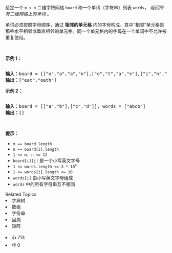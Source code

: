 <p>给定一个&nbsp;<code>m x n</code> 二维字符网格&nbsp;<code>board</code><strong>&nbsp;</strong>和一个单词（字符串）列表 <code>words</code>，&nbsp;<em>返回所有二维网格上的单词</em>&nbsp;。</p>

<p>单词必须按照字母顺序，通过 <strong>相邻的单元格</strong> 内的字母构成，其中“相邻”单元格是那些水平相邻或垂直相邻的单元格。同一个单元格内的字母在一个单词中不允许被重复使用。</p>

<p>&nbsp;</p>

<p><strong>示例 1：</strong></p> 
<img alt="" src="https://assets.leetcode.com/uploads/2020/11/07/search1.jpg" /> 
<pre>
<strong>输入：</strong>board = [["o","a","a","n"],["e","t","a","e"],["i","h","k","r"],["i","f","l","v"]], words = ["oath","pea","eat","rain"]
<strong>输出：</strong>["eat","oath"]
</pre>

<p><strong>示例 2：</strong></p> 
<img alt="" src="https://assets.leetcode.com/uploads/2020/11/07/search2.jpg" /> 
<pre>
<strong>输入：</strong>board = [["a","b"],["c","d"]], words = ["abcb"]
<strong>输出：</strong>[]
</pre>

<p>&nbsp;</p>

<p><strong>提示：</strong></p>

<ul> 
 <li><code>m == board.length</code></li> 
 <li><code>n == board[i].length</code></li> 
 <li><code>1 &lt;= m, n &lt;= 12</code></li> 
 <li><code>board[i][j]</code> 是一个小写英文字母</li> 
 <li><code>1 &lt;= words.length &lt;= 3 * 10<sup>4</sup></code></li> 
 <li><code>1 &lt;= words[i].length &lt;= 10</code></li> 
 <li><code>words[i]</code> 由小写英文字母组成</li> 
 <li><code>words</code> 中的所有字符串互不相同</li> 
</ul>

<div><div>Related Topics</div><div><li>字典树</li><li>数组</li><li>字符串</li><li>回溯</li><li>矩阵</li></div></div><br><div><li>👍 713</li><li>👎 0</li></div>